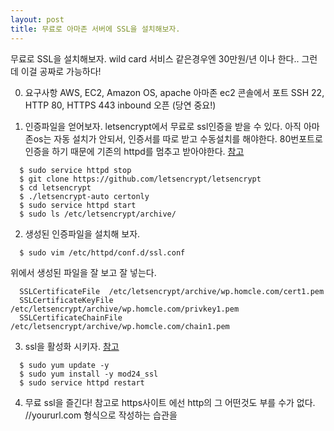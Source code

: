 ```yaml
---
layout: post
title: 무료로 아마존 서버에 SSL을 설치해보자.
---
```


무료로 SSL을 설치해보자.
wild card 서비스 같은경우엔 30만원/년 이나 한다.. 
그런데 이걸 공짜로 가능하다!

0. 요구사항
  AWS, EC2, Amazon OS, apache
  아마존 ec2 콘솔에서 포트 SSH 22, HTTP 80, HTTPS 443 inbound 오픈 (당연 중요!)

1. 인증파일을 얻어보자.
  letsencrypt에서 무료로 ssl인증을 받을 수 있다. 아직 아마존os는 자동 설치가 안되서, 인증서를 따로 받고 수동설치를 해야한다. 80번포트로 인증을 하기 때문에 기존의 httpd를 멈추고 받아야한다.
  [참고](https://letsencrypt.org/getting-started/)
```
  $ sudo service httpd stop
  $ git clone https://github.com/letsencrypt/letsencrypt
  $ cd letsencrypt
  $ ./letsencrypt-auto certonly
  $ sudo service httpd start
  $ sudo ls /etc/letsencrypt/archive/
```
2. 생성된 인증파일을 설치해 보자.
```
  $ sudo vim /etc/httpd/conf.d/ssl.conf 
```
  위에서 생성된 파일을 잘 보고 잘 넣는다.
```
  SSLCertificateFile  /etc/letsencrypt/archive/wp.homcle.com/cert1.pem
  SSLCertificateKeyFile /etc/letsencrypt/archive/wp.homcle.com/privkey1.pem
  SSLCertificateChainFile /etc/letsencrypt/archive/wp.homcle.com/chain1.pem
```
3. ssl을 활성화 시키자.
  [참고](http://docs.aws.amazon.com/ko_kr/AWSEC2/latest/UserGuide/SSL-on-an-instance.html)
```
  $ sudo yum update -y
  $ sudo yum install -y mod24_ssl
  $ sudo service httpd restart
```
4. 무료 ssl을 즐긴다!
  참고로 https사이트 에선 http의 그 어떤것도 부를 수가 없다.
  //yoururl.com 형식으로 작성하는 습관을

